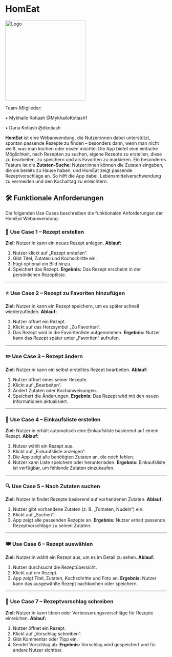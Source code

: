 # HomEat

<img alt="Logo" height="250" src="https://videos.openai.com/vg-assets/assets%2Ftask_01k71q6c5tfyet7nr3jz2bg42w%2F1759920777_img_1.webp?st=2025-10-08T09%3A27%3A46Z&se=2025-10-14T10%3A27%3A46Z&sks=b&skt=2025-10-08T09%3A27%3A46Z&ske=2025-10-14T10%3A27%3A46Z&sktid=a48cca56-e6da-484e-a814-9c849652bcb3&skoid=2905dc6d-d44b-4668-b712-e8787ddb94c0&skv=2019-02-02&sv=2018-11-09&sr=b&sp=r&spr=https%2Chttp&sig=ggIkNyMEv8t33%2FcFhiM8S%2BTuaHWYkTDjj2m8iNEiD3E%3D&az=oaivgprodscus" width="250"/>

Team-Mitglieder:

• Mykhailo Kotiash @MykhailoKotiash1

• Daria Kotiash @dkotiash

**HomEat** ist eine Webanwendung, die Nutzer:innen dabei unterstützt, spontan passende Rezepte zu finden – besonders dann, wenn man nicht weiß, was man kochen oder essen möchte.
Die App bietet eine einfache Möglichkeit, nach Rezepten zu suchen, eigene Rezepte zu erstellen, diese zu bearbeiten, zu speichern und als Favoriten zu markieren.
Ein besonderes Feature ist die **Zutaten-Suche**: Nutzer:innen können die Zutaten eingeben, die sie bereits zu Hause haben, und HomEat zeigt passende Rezeptvorschläge an.
So hilft die App dabei, Lebensmittelverschwendung zu vermeiden und den Kochalltag zu erleichtern.

## 🛠️ **Funktionale Anforderungen**
Die folgenden Use Cases beschreiben die funktionalen Anforderungen der HomEat Webanwendung:

### 🧩 **Use Case 1 – Rezept erstellen**

**Ziel:** Nutzer:in kann ein neues Rezept anlegen.
**Ablauf:**

1. Nutzer klickt auf „Rezept erstellen“.
2. Gibt Titel, Zutaten und Kochschritte ein.
3. Fügt optional ein Bild hinzu.
4. Speichert das Rezept.
   **Ergebnis:** Das Rezept erscheint in der persönlichen Rezeptliste.

---

### ⭐ **Use Case 2 – Rezept zu Favoriten hinzufügen**

**Ziel:** Nutzer:in kann ein Rezept speichern, um es später schnell wiederzufinden.
**Ablauf:**

1. Nutzer öffnet ein Rezept.
2. Klickt auf das Herzsymbol „Zu Favoriten“.
3. Das Rezept wird in die Favoritenliste aufgenommen.
   **Ergebnis:** Nutzer kann das Rezept später unter „Favoriten“ aufrufen.

---

### ✏️ **Use Case 3 – Rezept ändern**

**Ziel:** Nutzer:in kann ein selbst erstelltes Rezept bearbeiten.
**Ablauf:**

1. Nutzer öffnet eines seiner Rezepte.
2. Klickt auf „Bearbeiten“.
3. Ändert Zutaten oder Kochanweisungen.
4. Speichert die Änderungen.
   **Ergebnis:** Das Rezept wird mit den neuen Informationen aktualisiert.

---

### 🛒 **Use Case 4 – Einkaufsliste erstellen**

**Ziel:** Nutzer:in erhält automatisch eine Einkaufsliste basierend auf einem Rezept.
**Ablauf:**

1. Nutzer wählt ein Rezept aus.
2. Klickt auf „Einkaufsliste anzeigen“.
3. Die App zeigt alle benötigten Zutaten an, die noch fehlen.
4. Nutzer kann Liste speichern oder herunterladen.
   **Ergebnis:** Einkaufsliste ist verfügbar, um fehlende Zutaten einzukaufen.

---

### 🔍 **Use Case 5 – Nach Zutaten suchen**

**Ziel:** Nutzer:in findet Rezepte basierend auf vorhandenen Zutaten.
**Ablauf:**

1. Nutzer gibt vorhandene Zutaten (z. B. „Tomaten, Nudeln“) ein.
2. Klickt auf „Suchen“.
3. App zeigt alle passenden Rezepte an.
   **Ergebnis:** Nutzer erhält passende Rezeptvorschläge zu seinen Zutaten.

---

### 🍽️ **Use Case 6 – Rezept auswählen**

**Ziel:** Nutzer:in wählt ein Rezept aus, um es im Detail zu sehen.
**Ablauf:**

1. Nutzer durchsucht die Rezeptübersicht.
2. Klickt auf ein Rezept.
3. App zeigt Titel, Zutaten, Kochschritte und Foto an.
   **Ergebnis:** Nutzer kann das ausgewählte Rezept nachkochen oder speichern.

---

### 💬 **Use Case 7 – Rezeptvorschlag schreiben**

**Ziel:** Nutzer:in kann Ideen oder Verbesserungsvorschläge für Rezepte einreichen.
**Ablauf:**

1. Nutzer öffnet ein Rezept.
2. Klickt auf „Vorschlag schreiben“.
3. Gibt Kommentar oder Tipp ein.
4. Sendet Vorschlag ab.
   **Ergebnis:** Vorschlag wird gespeichert und für andere Nutzer sichtbar.


